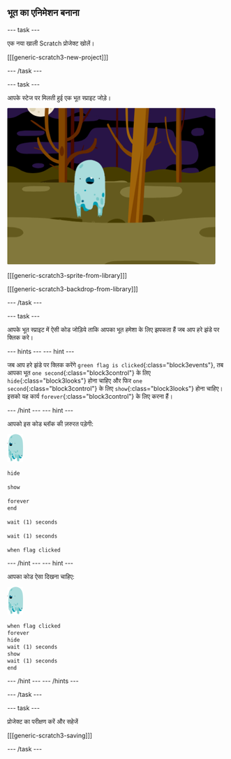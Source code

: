 ## भूत का एनिमेशन बनाना

\--- task \---

एक नया खाली Scratch प्रोजेक्ट खोलें।

[[[generic-scratch3-new-project]]]

\--- /task \---

\--- task \---

आपके स्टेज पर मिलती हुई एक भूत स्प्राइट जोड़े।

![स्क्रीनशॉट](images/ghost-ghost.png)

[[[generic-scratch3-sprite-from-library]]]

[[[generic-scratch3-backdrop-from-library]]]

\--- /task \---

\--- task \---

आपके भूत स्प्राइट में ऐसी कोड जोड़िये ताकि आपका भूत हमेशा के लिए झपकता हैं जब आप हरे झंडे पर क्लिक करे।

\--- hints \--- \--- hint \---

जब आप हरे झंडे पर क्लिक करेंगे `green flag is clicked`{:class="block3events"}, तब आपका भूत `one second`{:class="block3control"} के लिए `hide`{:class="block3looks"} होना चाहिए और फिर `one second`{:class="block3control"} के लिए `show`{:class="block3looks"} होना चाहिए। इसको यह कार्य `forever`{:class="block3control"} के लिए करना हैं।

\--- /hint \--- \--- hint \---

आपको इस कोड ब्लॉक की ज़रुरत पड़ेगी:

![भूत स्प्राइट](images/ghost-sprite.png)

```blocks3
hide

show

forever
end

wait (1) seconds

wait (1) seconds

when flag clicked
```

\--- /hint \--- \--- hint \---

आपका कोड ऐसा दिखना चाहिए:

![भूत स्प्राइट](images/ghost-sprite.png)

```blocks3
when flag clicked
forever
hide
wait (1) seconds
show
wait (1) seconds
end
```

\--- /hint \--- \--- /hints \---

\--- /task \---

\--- task \---

प्रोजेक्ट का परीक्षण करें और सहेजें

[[[generic-scratch3-saving]]]

\--- /task \---